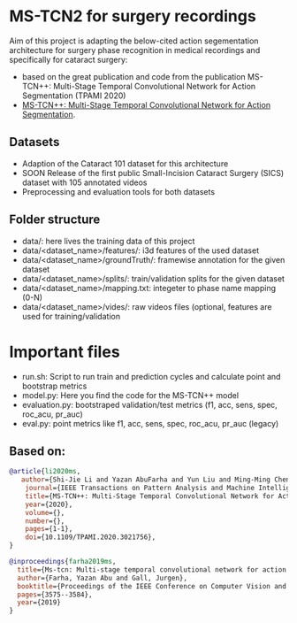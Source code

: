# MS-TCN2 for surgery recordings
 Aim of this project is adapting the below-cited action segementation architecture for surgery phase recognition in medical recordings and specifically for cataract surgery:
 - based on the great publication and code from the publication MS-TCN++: Multi-Stage Temporal Convolutional Network for Action Segmentation (TPAMI 2020)
 - [MS-TCN++: Multi-Stage Temporal Convolutional Network for Action Segmentation](https://arxiv.org/pdf/2006.09220.pdf).
   
## Datasets 
- Adaption of the Cataract 101 dataset for this architecture
- SOON Release of the first public Small-Incision Cataract Surgery (SICS) dataset with 105 annotated videos
- Preprocessing and evaluation tools for both datasets

## Folder structure
- data/: here lives the training data of this project
- data/<dataset_name>/features/: i3d features of the used dataset
- data/<dataset_name>/groundTruth/: framewise annotation for the given dataset
- data/<dataset_name>/splits/: train/validation splits for the given dataset
- data/<dataset_name>/mapping.txt: integeter to phase name mapping (0-N)
- data/<dataset_name>/vides/: raw videos files (optional, features are used for training/validation

# Important files
- run.sh: Script to run train and prediction cycles and calculate point and bootstrap metrics
- model.py: Here you find the code for the MS-TCN++ model
- evaluation.py: bootstraped validation/test metrics (f1, acc, sens, spec, roc_acu, pr_auc)
- eval.py: point metrics like f1, acc, sens, spec, roc_acu, pr_auc (legacy)

## Based on:
```BibTeX
@article{li2020ms,
   author={Shi-Jie Li and Yazan AbuFarha and Yun Liu and Ming-Ming Cheng and Juergen Gall},
    journal={IEEE Transactions on Pattern Analysis and Machine Intelligence}, 
    title={MS-TCN++: Multi-Stage Temporal Convolutional Network for Action Segmentation}, 
    year={2020},
    volume={},
    number={},
    pages={1-1},
    doi={10.1109/TPAMI.2020.3021756},
}

@inproceedings{farha2019ms,
  title={Ms-tcn: Multi-stage temporal convolutional network for action segmentation},
  author={Farha, Yazan Abu and Gall, Jurgen},
  booktitle={Proceedings of the IEEE Conference on Computer Vision and Pattern Recognition},
  pages={3575--3584},
  year={2019}
}

```
